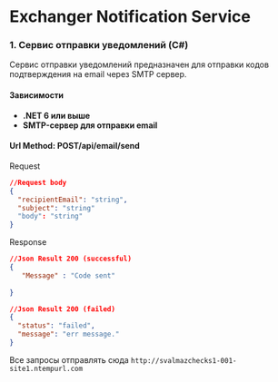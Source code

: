# Exchanger Notification Service

### 1. Сервис отправки уведомлений (C#)
Сервис отправки уведомлений предназначен для отправки кодов подтверждения на email через SMTP сервер.

#### Зависимости
- **.NET 6 или выше**
- **SMTP-сервер для отправки email**


#### Url Method: POST/api/email/send

Request
```json
//Request body
{
  "recipientEmail": "string",
  "subject": "string"
  "body": "string"
}
```
Response

```json
//Json Result 200 (successful)
{
   "Message" : "Code sent"
  
}

//Json Result 200 (failed)
{
  "status": "failed",
  "message": "err message."
}
```

Все запросы отправлять сюда ```http://svalmazchecks1-001-site1.ntempurl.com```
